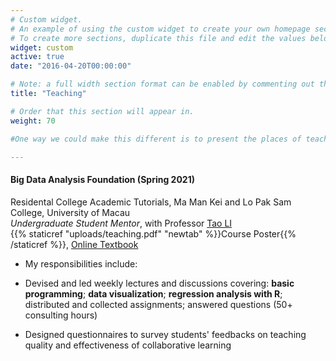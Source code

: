 ```yaml
---
# Custom widget.
# An example of using the custom widget to create your own homepage section.
# To create more sections, duplicate this file and edit the values below as desired.
widget: custom
active: true
date: "2016-04-20T00:00:00"

# Note: a full width section format can be enabled by commenting out the `title` and `subtitle` with a `#`.
title: "Teaching"

# Order that this section will appear in.
weight: 70

#One way we could make this different is to present the places of teaching as a smaller list with a click through to course descriptions and why we were teaching at that location. More in line with the project presentation line of reasoning. If we did each teaching engagement independently like a talk, and then aggregate them, then we could use schema.org metadata to describe each teaching engagement.

---
```

#### Big Data Analysis Foundation (Spring 2021) ####
Residental College Academic Tutorials, Ma Man Kei and Lo Pak Sam College, University of Macau <br>
_Undergraduate Student Mentor_, with Professor [Tao LI](https://www.um.edu.mo/fss/pa/about_us/staff/TaoLi.html) <br>
{{% staticref "uploads/teaching.pdf" "newtab" %}}Course Poster{{% /staticref %}}, [Online Textbook](https://r4ds.had.co.nz)

- My responsibilities include:
        
 - Devised and led weekly lectures and discussions covering: **basic programming**; **data visualization**; **regression analysis with R**; distributed and collected assignments; answered questions (50+ consulting hours) 
 - Designed questionnaires to survey students' feedbacks on teaching quality and effectiveness of collaborative learning
        
